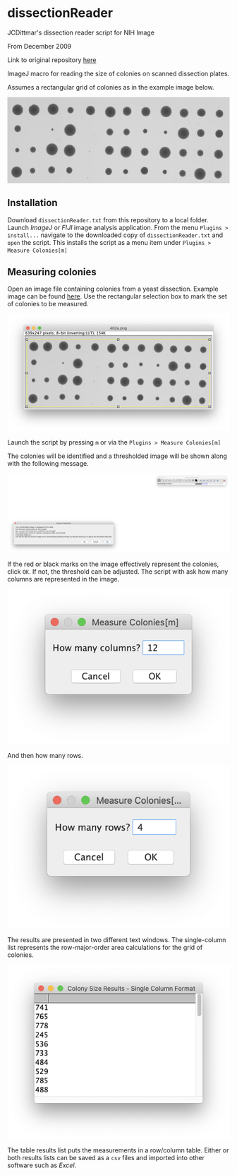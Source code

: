 # dissectionReader
JCDittmar's dissection reader script for NIH Image

From December 2009

Link to original repository [here](https://sourceforge.net/projects/dissectionread/files/)

ImageJ macro for reading the size of colonies on scanned dissection plates.

Assumes a rectangular grid of colonies as in the example image below.

![Example scan of haploid colonies from a yeast dissection](images/402a.png)

## Installation

Download `dissectionReader.txt` from this repository to a local folder.
Launch _ImageJ_ or _FIJI_ image analysis application.
From the menu `Plugins > install...` navigate to the downloaded copy of `dissectionReader.txt`
and `open` the script.
This installs the script as a menu item under `Plugins > Measure Colonies[m]`

## Measuring colonies

Open an image file containing colonies from a yeast dissection.
Example image can be found [here](images/402a.png).
Use the rectangular selection box to mark the set of colonies to be measured.

![selected colony grid](images/selection.png)

Launch the script by pressing `m` or via the `Plugins > Measure Colonies[m]`

The colonies will be identified and a thresholded image will be shown along with the following message.

![threshold message](images/message.png)

If the red or black marks on the image effectively represent the colonies, click `OK`.
If not, the threshold can be adjusted.
The script with ask how many columns are represented in the image.

![columns](images/columns.png)

And then how many rows.

![rows](images/rows.png)

The results are presented in two different text windows.
The single-column list represents the row-major-order area calculations for the grid of colonies.

![results-rows](images/row-major-result.png)

The table results list puts the measurements in a row/column table.
Either or both results lists can be saved as a `csv` files and imported into other software such as _Excel_.

